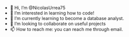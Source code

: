 - 👋 Hi, I’m @NicolasUrrea75
- 👀 I’m interested in learning how to code!
- 🌱 I’m currently learning to become a database analyst.
- 💞️ I’m looking to collaborate on useful projects
- 📫 How to reach me: you can reach me through email.

<!---
NicolasUrrea75/NicolasUrrea75 is a ✨ special ✨ repository because its `README.md` (this file) appears on your GitHub profile.
You can click the Preview link to take a look at your changes.
--->
